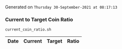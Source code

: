 Generated on `Thursday 30-September-2021 at 08:17:13`

### Current to Target Coin Ratio
`current_coin_ratio.sh`

Date|Current|Target|Ratio
---|---|---|---
